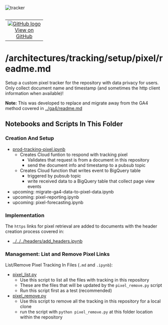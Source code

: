 ![tracker](https://us-central1-vertex-ai-mlops-369716.cloudfunctions.net/pixel-tracking?path=statmike%2Fvertex-ai-mlops%2Farchitectures%2Ftracking%2Fsetup%2Fpixel&file=readme.md)
<!--- header table --->
<table align="left">     
  <td style="text-align: center">
    <a href="https://github.com/statmike/vertex-ai-mlops/blob/main/architectures/tracking/setup/pixel/readme.md">
      <img src="https://cloud.google.com/ml-engine/images/github-logo-32px.png" alt="GitHub logo">
      <br>View on<br>GitHub
    </a>
  </td>
</table><br/><br/><br/><br/>

---
# /architectures/tracking/setup/pixel/readme.md

Setup a custom pixel tracker for the repository with data privacy for users.  Only collect document name and timestamp (and sometimes the http client information when available)!

**Note:** This was developed to replace and migrate away from the GA4 method covered in [../ga4/readme.md](../ga4/readme.md)

## Notebooks and Scripts In This Folder

### Creation And Setup

- [prod-tracking-pixel.ipynb](./prod-tracking-pixel.ipynb)
    - Creates Cloud funtion to respond with tracking pixel
        - Validates that request is from a document in this repository
        - send the document info and timestamp to a pubsub topic
    - Creates Cloud function that writes event to BigQuery table
        - triggered by pubsub topic
        - write received data to a BigQuery table that collect page view events
- upcoming: migrate-ga4-data-to-pixel-data.ipynb
- upcoming: pixel-reporting.ipynb
- upcoming: pixel-forecasting.ipynb

### Implementation

The `https` links for pixel retrieval are added to documents with the header creation process covered in:
- [../../../headers/add_headers.ipynb](../../../headers/add_headers.ipynb)

### Management: List and Remove Pixel Links
List/Remove Pixel Tracking In Files (`.md` and `.ipynb`):
- [pixel_list.py](./pixel_list.py)
    - Use this script to list all the files with tracking in this repository
    - These are the files that will be updated by the `pixel_remove.py` script
    - Run this script first as a test (recommended)
- [pixel_remove.py](./pixel_remove.py)
    - Use this script to remove all the tracking in this repository for a local clone
    - run the script with `python pixel_remove.py` at this folder location within the repository
